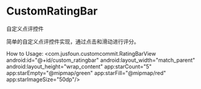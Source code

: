 # CustomRatingBar
自定义点评控件

简单的自定义点评控件实现，通过点击和滑动进行评分。

How to Usage:
 <com.jusfoun.customcommit.RatingBarView
        android:id="@+id/custom_ratingbar"
        android:layout_width="match_parent"
        android:layout_height="wrap_content"
        app:starCount="5"
        app:starEmpty="@mipmap/green"
        app:starFill="@mipmap/red"
        app:starImageSize="50dp"/>
